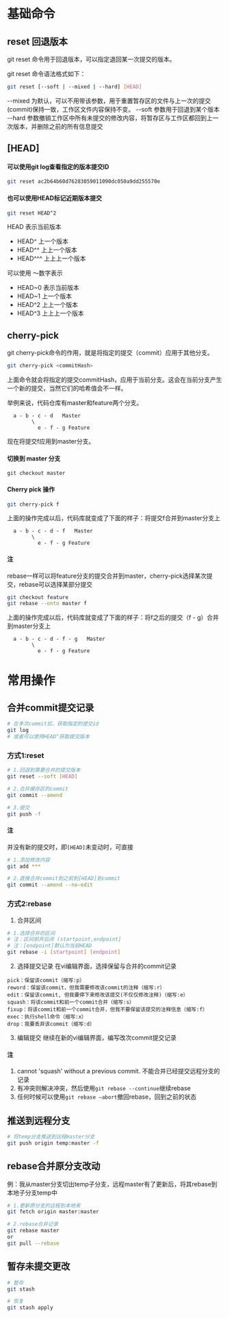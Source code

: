 # 基础命令

## reset 回退版本

git reset 命令用于回退版本，可以指定退回某一次提交的版本。

git reset 命令语法格式如下：

```sh
git reset [--soft | --mixed | --hard] [HEAD]
```
--mixed 为默认，可以不用带该参数，用于重置暂存区的文件与上一次的提交(commit)保持一致，工作区文件内容保持不变。
--soft 参数用于回退到某个版本
--hard 参数撤销工作区中所有未提交的修改内容，将暂存区与工作区都回到上一次版本，并删除之前的所有信息提交

## [HEAD]

#### 可以使用git log查看指定的版本提交ID
```sh
git reset ac2b64b60d76283059011090dc050a9dd255570e
```
#### 也可以使用HEAD标记近期版本提交
```sh
git reset HEAD^2
```
HEAD 表示当前版本

- HEAD^ 上一个版本
- HEAD^^ 上上一个版本
- HEAD^^^ 上上上一个版本

可以使用 ～数字表示

- HEAD~0 表示当前版本
- HEAD~1 上一个版本
- HEAD^2 上上一个版本
- HEAD^3 上上上一个版本

## cherry-pick
git cherry-pick命令的作用，就是将指定的提交（commit）应用于其他分支。

```sh
git cherry-pick <commitHash>
```
上面命令就会将指定的提交commitHash，应用于当前分支。这会在当前分支产生一个新的提交，当然它们的哈希值会不一样。

举例来说，代码仓库有master和feature两个分支。
```
  a - b - c - d   Master
        \
          e - f - g Feature
```
现在将提交f应用到master分支。


#### 切换到 master 分支
```
git checkout master
```

#### Cherry pick 操作
```sh
git cherry-pick f
```
上面的操作完成以后，代码库就变成了下面的样子：将提交f合并到master分支上

```
  a - b - c - d - f   Master
        \
          e - f - g Feature
```
#### 注
rebase一样可以将feature分支的提交合并到master，cherry-pick选择某次提交，rebase可以选择某部分提交
```sh
git checkout feature
git rebase --onto master f
```
上面的操作完成以后，代码库就变成了下面的样子：将f之后的提交（f - g）合并到master分支上
```
  a - b - c - d - f - g   Master
        \
          e - f - g Feature
```

# 常用操作

## 合并commit提交记录
```sh
# 在多次commit后，获取指定的提交id
git log 
# 或者可以使用HEAD^获取提交版本
```
### 方式1:reset
```sh
# 1.回退到需要合并的提交版本
git reset --soft [HEAD]

# 2.合并缓存区的commit
git commit --amend

# 3.提交
git push -f
```

#### 注
并没有新的提交时，即`[HEAD]`未变动时，可直接
```sh
# 1.添加修改内容
git add ***

# 2.直接合并commit到之前到[HEAD]到commit
git commit --amend --no-edit
```

### 方式2:rebase
1. 合并区间
```sh
# 1.选择合并的区间
# 注：区间前开后闭 (startpoint,endpoint]
# 注：[endpoint]默认为当前HEAD
git rebase -i [startpoint] [endpoint]
```

2. 选择提交记录
在vi编辑界面，选择保留与合并的commit记录
```
pick：保留该commit（缩写:p）
reword：保留该commit，但我需要修改该commit的注释（缩写:r）
edit：保留该commit, 但我要停下来修改该提交(不仅仅修改注释)（缩写:e）
squash：将该commit和前一个commit合并（缩写:s）
fixup：将该commit和前一个commit合并，但我不要保留该提交的注释信息（缩写:f）
exec：执行shell命令（缩写:x）
drop：我要丢弃该commit（缩写:d）
```  

3. 编辑提交
继续在新的vi编辑界面，编写改次commit提交记录

#### 注
1. cannot 'squash' without a previous commit. 不能合并已经提交远程分支的记录
2. 有冲突则解决冲突，然后使用`git rebase --continue`继续rebase
3. 任何时候可以使用`git rebase —abort`撤回rebase，回到之前的状态

## 推送到远程分支
```sh
# 将temp分支推送到远程master分支
git push origin temp:master -f
```

## rebase合并原分支改动
例：我从master分支切出temp子分支，远程master有了更新后，将其rebase到本地子分支temp中
```sh
# 1.更新原分支的远程到本地来
git fetch origin master:master

# 2.rebase合并记录
git rebase master
or
git pull --rebase
```
## 暂存未提交更改
```sh
# 暂存
git stash

# 恢复
git stash apply
```